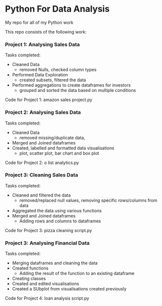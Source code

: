 # Python For Data Analysis
My repo for all of my Python work

This repo consists of the following work:
### Project 1: Analysing Sales Data
Tasks completed:
  - Cleaned Data
    - removed Nulls, checked column types
  - Performed Data Exploration
    - created subsets, filtered the data
  - Performed aggregations to create dataframes for investors
    - grouped and sorted the data based on multiple conditions

Code for Project 1: amazon sales project.py

### Project 2: Analysing Sales Data
Tasks completed:
  - Cleaned Data
    - removed missing/duplicate data, 
  - Merged and Joined dataframes
  - Created, labelled and formatted data visualisations
      - plot, scatter plot, bar chart and box plot

  Code for Project 2: o list analytics.py

### Project 3: Cleaning Sales Data
Tasks completed:
  - Cleaned and filtered the data
    - removed/replaced null values, removing specific rows/columns from data
  - Aggregated the data using various functions
  - Merged and Joined dataframes
    - Adding rows and columns to dataframes
    
  Code for Project 3: pizza cleaning script.py

  ### Project 3: Analysing Financial Data
  Tasks completed:
  - Merging dataframes and cleaning the data
  - Created functions
    - Adding the result of the function to an existing dataframe
  - Creating classes
  - Created and edited visualisations
  - Created a SUbplot from visualisations created previously

Code for Project 4: loan analysis script.py

		

    

